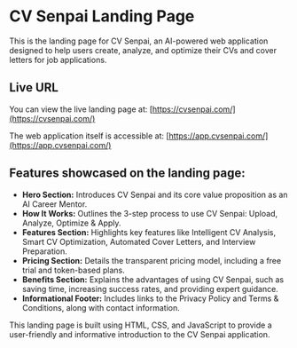 # CV Senpai Landing Page

This is the landing page for CV Senpai, an AI-powered web application designed to help users create, analyze, and optimize their CVs and cover letters for job applications. 

## Live URL

You can view the live landing page at: [https://cvsenpai.com/](https://cvsenpai.com/)

The web application itself is accessible at: [https://app.cvsenpai.com/](https://app.cvsenpai.com/)

## Features showcased on the landing page:

* **Hero Section:** Introduces CV Senpai and its core value proposition as an AI Career Mentor.
* **How It Works:**  Outlines the 3-step process to use CV Senpai: Upload, Analyze, Optimize & Apply.
* **Features Section:** Highlights key features like Intelligent CV Analysis, Smart CV Optimization, Automated Cover Letters, and Interview Preparation.
* **Pricing Section:**  Details the transparent pricing model, including a free trial and token-based plans.
* **Benefits Section:** Explains the advantages of using CV Senpai, such as saving time, increasing success rates, and providing expert guidance.
* **Informational Footer:** Includes links to the Privacy Policy and Terms & Conditions, along with contact information.

This landing page is built using HTML, CSS, and JavaScript to provide a user-friendly and informative introduction to the CV Senpai application.
